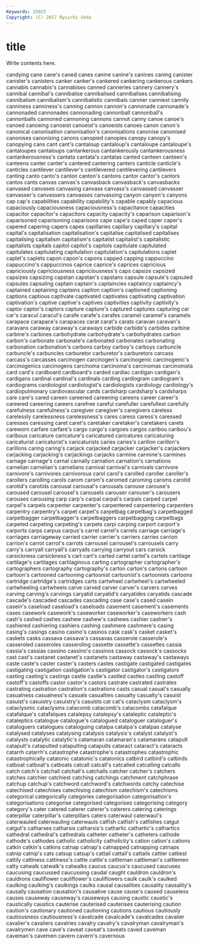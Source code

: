 ```yaml
---
Keywords: 25025 
Copyright: (C) 2017 Ryuichi Ueda
---
```


# title

Write contents here.

candying cane cane's caned canes canine canine's canines caning canister
canister's canisters canker canker's cankered cankering cankerous cankers cannabis cannabis's
cannabises canned canneries cannery cannery's cannibal cannibal's cannibalise cannibalised cannibalises
cannibalising cannibalism cannibalism's cannibalistic cannibals cannier canniest cannily canniness canniness's
canning cannon cannon's cannonade cannonade's cannonaded cannonades cannonading cannonball cannonball's
cannonballs cannoned cannoning cannons cannot canny canoe canoe's canoed canoeing
canoeist canoeist's canoeists canoes canon canon's canonical canonisation canonisation's canonisations
canonise canonised canonises canonising canons canopied canopies canopy canopy's canopying
cans cant cant's cantaloup cantaloup's cantaloupe cantaloupe's cantaloupes cantaloups cantankerous
cantankerously cantankerousness cantankerousness's cantata cantata's cantatas canted canteen canteen's canteens
canter canter's cantered cantering canters canticle canticle's canticles cantilever cantilever's
cantilevered cantilevering cantilevers canting canto canto's canton canton's cantons cantor
cantor's cantors cantos cants canvas canvas's canvasback canvasback's canvasbacks canvased
canvases canvasing canvass canvass's canvassed canvasser canvasser's canvassers canvasses canvassing
canyon canyon's canyons cap cap's capabilities capability capability's capable capably
capacious capaciously capaciousness capaciousness's capacitance capacities capacitor capacitor's capacitors capacity
capacity's caparison caparison's caparisoned caparisoning caparisons cape cape's caped caper
caper's capered capering capers capes capillaries capillary capillary's capital capital's
capitalisation capitalisation's capitalise capitalised capitalises capitalising capitalism capitalism's capitalist capitalist's
capitalistic capitalists capitals capitol capitol's capitols capitulate capitulated capitulates capitulating
capitulation capitulation's capitulations caplet caplet's caplets capon capon's capons capped
capping cappuccino cappuccino's cappuccinos caprice caprice's caprices capricious capriciously capriciousness
capriciousness's caps capsize capsized capsizes capsizing capstan capstan's capstans capsule
capsule's capsuled capsules capsuling captain captain's captaincies captaincy captaincy's captained
captaining captains caption caption's captioned captioning captions captious captivate captivated
captivates captivating captivation captivation's captive captive's captives captivities captivity captivity's
captor captor's captors capture capture's captured captures capturing car car's
caracul caracul's carafe carafe's carafes caramel caramel's caramels carapace carapace's
carapaces carat carat's carats caravan caravan's caravans caraway caraway's caraways
carbide carbide's carbides carbine carbine's carbines carbohydrate carbohydrate's carbohydrates carbon
carbon's carbonate carbonate's carbonated carbonates carbonating carbonation carbonation's carbons carboy
carboy's carboys carbuncle carbuncle's carbuncles carburetor carburetor's carburetors carcass carcass's
carcasses carcinogen carcinogen's carcinogenic carcinogenic's carcinogenics carcinogens carcinoma carcinoma's carcinomas
carcinomata card card's cardboard cardboard's carded cardiac cardigan cardigan's cardigans
cardinal cardinal's cardinals carding cardiogram cardiogram's cardiograms cardiologist cardiologist's cardiologists
cardiology cardiology's cardiopulmonary cardiovascular cards cardsharp cardsharp's cardsharps care care's
cared careen careened careening careens career career's careered careering careers
carefree careful carefuller carefullest carefully carefulness carefulness's caregiver caregiver's caregivers
careless carelessly carelessness carelessness's cares caress caress's caressed caresses caressing
caret caret's caretaker caretaker's caretakers carets careworn carfare carfare's cargo
cargo's cargoes cargos caribou caribou's caribous caricature caricature's caricatured caricatures
caricaturing caricaturist caricaturist's caricaturists caries caries's carillon carillon's carillons caring
caring's carjack carjacked carjacker carjacker's carjackers carjacking carjacking's carjackings carjacks
carmine carmine's carmines carnage carnage's carnal carnally carnation carnation's carnations
carnelian carnelian's carnelians carnival carnival's carnivals carnivore carnivore's carnivores carnivorous
carol carol's carolled caroller caroller's carollers carolling carols carom carom's
caromed caroming caroms carotid carotid's carotids carousal carousal's carousals carouse
carouse's caroused carousel carousel's carousels carouser carouser's carousers carouses carousing
carp carp's carpal carpal's carpals carped carpel carpel's carpels carpenter
carpenter's carpentered carpentering carpenters carpentry carpentry's carpet carpet's carpetbag carpetbag's
carpetbagged carpetbagger carpetbagger's carpetbaggers carpetbagging carpetbags carpeted carpeting carpeting's carpets
carpi carping carport carport's carports carps carpus carpus's carrel carrel's
carrels carriage carriage's carriages carriageway carried carrier carrier's carriers carries
carrion carrion's carrot carrot's carrots carrousel carrousel's carrousels carry carry's
carryall carryall's carryalls carrying carryout cars carsick carsickness carsickness's cart
cart's carted cartel cartel's cartels cartilage cartilage's cartilages cartilaginous carting
cartographer cartographer's cartographers cartography cartography's carton carton's cartons cartoon cartoon's
cartooned cartooning cartoonist cartoonist's cartoonists cartoons cartridge cartridge's cartridges carts
cartwheel cartwheel's cartwheeled cartwheeling cartwheels carve carved carver carver's carvers
carves carving carving's carvings caryatid caryatid's caryatides caryatids cascade cascade's
cascaded cascades cascading case case's cased casein casein's caseload caseload's
caseloads casement casement's casements cases casework casework's caseworker caseworker's caseworkers
cash cash's cashed cashes cashew cashew's cashews cashier cashier's cashiered
cashiering cashiers cashing cashmere cashmere's casing casing's casings casino casino's
casinos cask cask's casket casket's caskets casks cassava cassava's cassavas
casserole casserole's casseroled casseroles casseroling cassette cassette's cassettes cassia cassia's
cassias cassino cassino's cassinos cassock cassock's cassocks cast cast's castanet
castanet's castanets castaway castaway's castaways caste caste's caster caster's casters
castes castigate castigated castigates castigating castigation castigation's castigator castigator's castigators
casting casting's castings castle castle's castled castles castling castoff castoff's
castoffs castor castor's castors castrate castrated castrates castrating castration castration's
castrations casts casual casual's casually casualness casualness's casuals casualties casualty
casualty's casuist casuist's casuistry casuistry's casuists cat cat's cataclysm cataclysm's
cataclysmic cataclysms catacomb catacomb's catacombs catafalque catafalque's catafalques catalepsy catalepsy's
cataleptic cataleptic's cataleptics catalogue catalogue's catalogued cataloguer cataloguer's cataloguers catalogues
cataloguing catalpa catalpa's catalpas catalyse catalysed catalyses catalysing catalysis catalysis's
catalyst catalyst's catalysts catalytic catalytic's catamaran catamaran's catamarans catapult catapult's
catapulted catapulting catapults cataract cataract's cataracts catarrh catarrh's catastrophe catastrophe's
catastrophes catastrophic catastrophically catatonic catatonic's catatonics catbird catbird's catbirds catboat
catboat's catboats catcall catcall's catcalled catcalling catcalls catch catch's catchall
catchall's catchalls catcher catcher's catchers catches catchier catchiest catching catchings
catchment catchphrase catchup catchup's catchword catchword's catchwords catchy catechise catechised
catechises catechising catechism catechism's catechisms categorical categorically categories categorisation categorisation's
categorisations categorise categorised categorises categorising category category's cater catered caterer
caterer's caterers catering caterings caterpillar caterpillar's caterpillars caters caterwaul caterwaul's
caterwauled caterwauling caterwauls catfish catfish's catfishes catgut catgut's catharses catharsis
catharsis's cathartic cathartic's cathartics cathedral cathedral's cathedrals catheter catheter's catheters
cathode cathode's cathodes catholic catholicity catholicity's cation cation's cations catkin
catkin's catkins catnap catnap's catnapped catnapping catnaps catnip catnip's cats
catsup catsup's cattail cattail's cattails cattier cattiest cattily cattiness cattiness's
cattle cattle's cattleman cattleman's cattlemen catty catwalk catwalk's catwalks caucus
caucus's caucused caucuses caucusing caucussed caucussing caudal caught cauldron cauldron's
cauldrons cauliflower cauliflower's cauliflowers caulk caulk's caulked caulking caulking's caulkings
caulks causal causalities causality causality's causally causation causation's causative cause
cause's caused causeless causes causeway causeway's causeways causing caustic caustic's
caustically caustics cauterise cauterised cauterises cauterising caution caution's cautionary cautioned
cautioning cautions cautious cautiously cautiousness cautiousness's cavalcade cavalcade's cavalcades cavalier
cavalier's cavaliers cavalries cavalry cavalry's cavalryman cavalryman's cavalrymen cave cave's
caveat caveat's caveats caved caveman caveman's cavemen cavern cavern's cavernous

